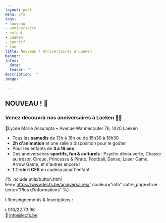 ```yaml
---
layout: post
menu: cfs
tags:
- nouveau
- anniversaire
- enfant
- Laeken
- sportif
- fun
title: Nouveau ! Anniversaires à Laeken
banner: ''
infos:
  date: 
  teaser: ''
description: ''
image: ''

---
```

## NOUVEAU ! 🎉

### Venez découvrir nos anniversaires à Laeken 🎂🎁

📍Lycée Marie Assumpta _•_ Avenue Wannecouter 76, 1020 Laeken

* Tous les **samedis** de 13h à 16h ou de 15h30 à 18h30
* **2h d'animation** et une salle à disposition pour le goûter
* Pour les enfants de **3 à 16 ans**
* Des anniversaires **sportifs, fun & culturels** : Psycho découverte, Chasse au trésor, Cirque, Princesse & Pirate, Football, Danse, Laser Game, Arrow Game, et d'autres encore !
* **1 T-shirt CFS** en cadeau pour l'enfant

{% include utils/button.html  
lien='https://www.lecfs.be/anniversaires/' couleur="info" autre_page=true texte="Plus d'informations" %}

ℹ Renseignements & Inscriptions : 

📞 010/22.73.96  
📧 info@lecfs.be